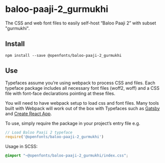 
# baloo-paaji-2_gurmukhi

The CSS and web font files to easily self-host “Baloo Paaji 2” with subset "gurmukhi".

## Install

`npm install --save @openfonts/baloo-paaji-2_gurmukhi`

## Use

Typefaces assume you’re using webpack to process CSS and files. Each typeface
package includes all necessary font files (woff2, woff) and a CSS file with
font-face declarations pointing at these files.

You will need to have webpack setup to load css and font files. Many tools built
with Webpack will work out of the box with Typefaces such as [Gatsby](https://github.com/gatsbyjs/gatsby)
and [Create React App](https://github.com/facebookincubator/create-react-app).

To use, simply require the package in your project’s entry file e.g.

```javascript
// Load Baloo Paaji 2 typeface
require('@openfonts/baloo-paaji-2_gurmukhi')
```

Usage in SCSS:
```scss
@import "~@openfonts/baloo-paaji-2_gurmukhi/index.css";
```
